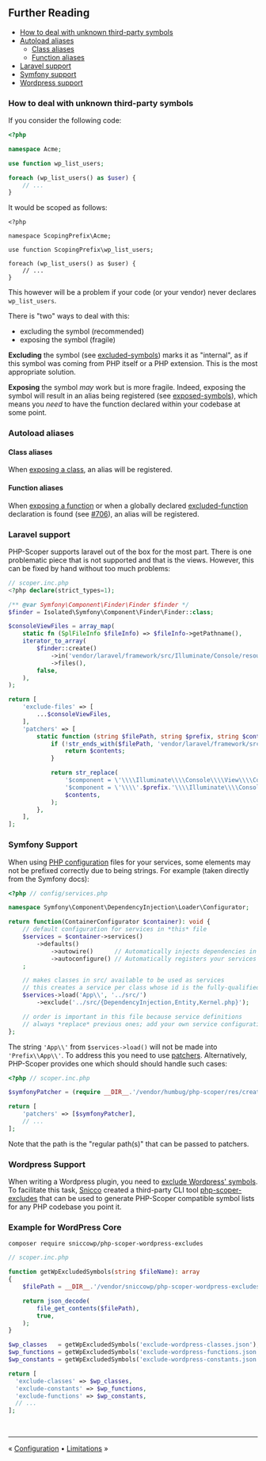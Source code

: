 ## Further Reading

- [How to deal with unknown third-party symbols](#how-to-deal-with-unknown-third-party-symbols)
- [Autoload aliases](#autoload-aliases)
  - [Class aliases](#class-aliases)
  - [Function aliases](#function-aliases)
- [Laravel support](#laravel-support)
- [Symfony support](#symfony-support)
- [Wordpress support](#wordpress-support)


### How to deal with unknown third-party symbols

If you consider the following code:

```php
<?php

namespace Acme;

use function wp_list_users;

foreach (wp_list_users() as $user) {
    // ...
}
```

It would be scoped as follows:

```
<?php

namespace ScopingPrefix\Acme;

use function ScopingPrefix\wp_list_users;

foreach (wp_list_users() as $user) {
    // ...
}
```

This however will be a problem if your code (or your vendor) never declares
`wp_list_users`.

There is "two" ways to deal with this:

- excluding the symbol (recommended)
- exposing the symbol (fragile)

**Excluding** the symbol (see [excluded-symbols]) marks it as "internal", as if this
symbol was coming from PHP itself or a PHP extension. This is the most appropriate
solution.

**Exposing** the symbol _may_ work but is more fragile. Indeed, exposing the
symbol will result in an alias being registered (see [exposed-symbols]), which
means you _need_ to have the function declared within your codebase at some point.


### Autoload aliases

#### Class aliases

When [exposing a class], an alias will be registered.

#### Function aliases

When [exposing a function] or when a globally declared [excluded-function]
declaration is found (see [#706]), an alias will be registered.


### Laravel support

PHP-Scoper supports laravel out of the box for the most part. There is one problematic piece that is not
supported and that is the views. However, this can be fixed by hand without too much problems:

```php
// scoper.inc.php
<?php declare(strict_types=1);

/** @var Symfony\Component\Finder\Finder $finder */
$finder = Isolated\Symfony\Component\Finder\Finder::class;

$consoleViewFiles = array_map(
    static fn (SplFileInfo $fileInfo) => $fileInfo->getPathname(),
    iterator_to_array(
        $finder::create()
            ->in('vendor/laravel/framework/src/Illuminate/Console/resources/views')
            ->files(),
        false,
    ),
);

return [
    'exclude-files' => [
        ...$consoleViewFiles,
    ],
    'patchers' => [
        static function (string $filePath, string $prefix, string $contents): string {
            if (!str_ends_with($filePath, 'vendor/laravel/framework/src/Illuminate/Console/View/Components/Factory.php')) {
                return $contents;
            }

            return str_replace(
                '$component = \'\\\\Illuminate\\\\Console\\\\View\\\\Components\\\\\' . ucfirst($method);',
                '$component = \'\\\\'.$prefix.'\\\\Illuminate\\\\Console\\\\View\\\\Components\\\\\' . ucfirst($method);',
                $contents,
            );
        },
    ],
];
```


### Symfony Support

When using [PHP configuration][symfony-php-config] files for your services, some elements may not be prefixed correctly
due to being strings. For example (taken directly from the Symfony docs):

```php
<?php // config/services.php

namespace Symfony\Component\DependencyInjection\Loader\Configurator;

return function(ContainerConfigurator $container): void {
    // default configuration for services in *this* file
    $services = $container->services()
        ->defaults()
            ->autowire()      // Automatically injects dependencies in your services.
            ->autoconfigure() // Automatically registers your services as commands, event subscribers, etc.
    ;

    // makes classes in src/ available to be used as services
    // this creates a service per class whose id is the fully-qualified class name
    $services->load('App\\', '../src/')
        ->exclude('../src/{DependencyInjection,Entity,Kernel.php}');

    // order is important in this file because service definitions
    // always *replace* previous ones; add your own service configuration below
};
```

The string `'App\\'` from `$services->load()` will not be made into `'Prefix\\App\\'`. To address this
you need to use [patchers]. Alternatively, PHP-Scoper provides one which should should handle such cases:

```php
<?php // scoper.inc.php

$symfonyPatcher = (require __DIR__.'/vendor/humbug/php-scoper/res/create-symfony-php-services-patcher.php')('config/services.php');

return [
    'patchers' => [$symfonyPatcher],
    // ...
];
```

Note that the path is the "regular path(s)" that can be passed to patchers.


### Wordpress Support

When writing a Wordpress plugin, you need to [exclude Wordpress' symbols](#excluded-symbols). To facilitate
this task, [Snicco] created a third-party CLI tool [php-scoper-excludes] that can be used to generate
PHP-Scoper compatible symbol lists for any PHP codebase you point it.

### Example for WordPress Core

```shell
composer require sniccowp/php-scoper-wordpress-excludes
```

```php
// scoper.inc.php

function getWpExcludedSymbols(string $fileName): array
{
    $filePath = __DIR__.'/vendor/sniccowp/php-scoper-wordpress-excludes/generated/'.$fileName;

    return json_decode(
        file_get_contents($filePath),
        true,
    );
}

$wp_classes   = getWpExcludedSymbols('exclude-wordpress-classes.json');
$wp_functions = getWpExcludedSymbols('exclude-wordpress-functions.json');
$wp_constants = getWpExcludedSymbols('exclude-wordpress-constants.json');

return [
  'exclude-classes' => $wp_classes,
  'exclude-constants' => $wp_functions,
  'exclude-functions' => $wp_constants,
  // ...
];
```


<br />
<hr />

« [Configuration](configuration.md#configuration) • [Limitations](limitations.md#limitations) »

[excluded-function]: configuration.md#excluded-symbols
[excluded-symbols]: configuration.md#excluded-symbols
[excluding a function]: configuration.md#excluded-symbols
[exposed-symbols]: configuration.md#exposed-symbols
[exposing a class]: configuration.md#exposing-classes
[exposing a function]: configuration.md#exposing-functions
[#706]: https://github.com/humbug/php-scoper/pull/706
[Snicco]: https://github.com/snicco
[symfony-php-config]: https://symfony.com/doc/current/service_container.html#explicitly-configuring-services-and-arguments
[patchers]: ./configuration.md#patchers
[php-scoper-excludes]: https://github.com/snicco/php-scoper-excludes
